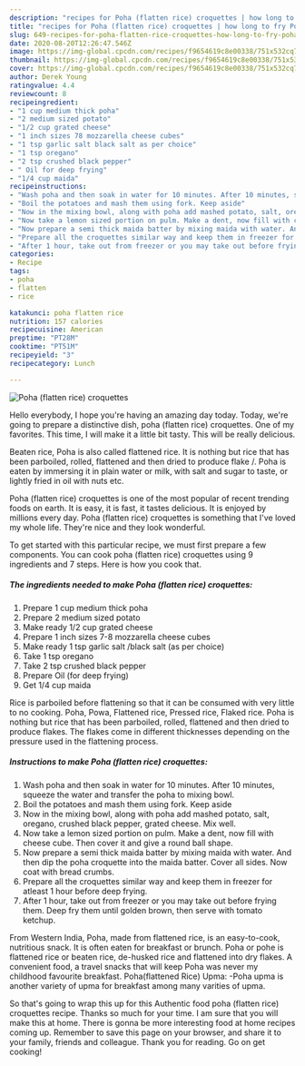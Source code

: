 ```yaml
---
description: "recipes for Poha (flatten rice) croquettes | how long to fry Poha (flatten rice) croquettes"
title: "recipes for Poha (flatten rice) croquettes | how long to fry Poha (flatten rice) croquettes"
slug: 649-recipes-for-poha-flatten-rice-croquettes-how-long-to-fry-poha-flatten-rice-croquettes
date: 2020-08-20T12:26:47.546Z
image: https://img-global.cpcdn.com/recipes/f9654619c8e00338/751x532cq70/poha-flatten-rice-croquettes-recipe-main-photo.jpg
thumbnail: https://img-global.cpcdn.com/recipes/f9654619c8e00338/751x532cq70/poha-flatten-rice-croquettes-recipe-main-photo.jpg
cover: https://img-global.cpcdn.com/recipes/f9654619c8e00338/751x532cq70/poha-flatten-rice-croquettes-recipe-main-photo.jpg
author: Derek Young
ratingvalue: 4.4
reviewcount: 8
recipeingredient:
- "1 cup medium thick poha"
- "2 medium sized potato"
- "1/2 cup grated cheese"
- "1 inch sizes 78 mozzarella cheese cubes"
- "1 tsp garlic salt black salt as per choice"
- "1 tsp oregano"
- "2 tsp crushed black pepper"
- " Oil for deep frying"
- "1/4 cup maida"
recipeinstructions:
- "Wash poha and then soak in water for 10 minutes. After 10 minutes, squeeze the water and transfer the poha to mixing bowl."
- "Boil the potatoes and mash them using fork. Keep aside"
- "Now in the mixing bowl, along with poha add mashed potato, salt, oregano, crushed black pepper, grated cheese. Mix well."
- "Now take a lemon sized portion on pulm. Make a dent, now fill with cheese cube. Then cover it and give a round ball shape."
- "Now prepare a semi thick maida batter by mixing maida with water. And then dip the poha croquette into the maida batter. Cover all sides. Now coat with bread crumbs."
- "Prepare all the croquettes similar way and keep them in freezer for atleast 1 hour before deep frying."
- "After 1 hour, take out from freezer or you may take out before frying them. Deep fry them until golden brown, then serve with tomato ketchup."
categories:
- Recipe
tags:
- poha
- flatten
- rice

katakunci: poha flatten rice 
nutrition: 157 calories
recipecuisine: American
preptime: "PT28M"
cooktime: "PT51M"
recipeyield: "3"
recipecategory: Lunch

---
```



![Poha (flatten rice) croquettes](https://img-global.cpcdn.com/recipes/f9654619c8e00338/751x532cq70/poha-flatten-rice-croquettes-recipe-main-photo.jpg)

Hello everybody, I hope you're having an amazing day today. Today, we're going to prepare a distinctive dish, poha (flatten rice) croquettes. One of my favorites. This time, I will make it a little bit tasty. This will be really delicious.

Beaten rice, Poha is also called flattened rice. It is nothing but rice that has been parboiled, rolled, flattened and then dried to produce flake /. Poha is eaten by immersing it in plain water or milk, with salt and sugar to taste, or lightly fried in oil with nuts etc.

Poha (flatten rice) croquettes is one of the most popular of recent trending foods on earth. It is easy, it is fast, it tastes delicious. It is enjoyed by millions every day. Poha (flatten rice) croquettes is something that I've loved my whole life. They're nice and they look wonderful.


To get started with this particular recipe, we must first prepare a few components. You can cook poha (flatten rice) croquettes using 9 ingredients and 7 steps. Here is how you cook that.

<!--inarticleads1-->

##### The ingredients needed to make Poha (flatten rice) croquettes:

1. Prepare 1 cup medium thick poha
1. Prepare 2 medium sized potato
1. Make ready 1/2 cup grated cheese
1. Prepare 1 inch sizes 7-8 mozzarella cheese cubes
1. Make ready 1 tsp garlic salt /black salt (as per choice)
1. Take 1 tsp oregano
1. Take 2 tsp crushed black pepper
1. Prepare  Oil (for deep frying)
1. Get 1/4 cup maida


Rice is parboiled before flattening so that it can be consumed with very little to no cooking. Poha, Powa, Flattened rice, Pressed rice, Flaked rice. Poha is nothing but rice that has been parboiled, rolled, flattened and then dried to produce flakes. The flakes come in different thicknesses depending on the pressure used in the flattening process. 

<!--inarticleads2-->

##### Instructions to make Poha (flatten rice) croquettes:

1. Wash poha and then soak in water for 10 minutes. After 10 minutes, squeeze the water and transfer the poha to mixing bowl.
1. Boil the potatoes and mash them using fork. Keep aside
1. Now in the mixing bowl, along with poha add mashed potato, salt, oregano, crushed black pepper, grated cheese. Mix well.
1. Now take a lemon sized portion on pulm. Make a dent, now fill with cheese cube. Then cover it and give a round ball shape.
1. Now prepare a semi thick maida batter by mixing maida with water. And then dip the poha croquette into the maida batter. Cover all sides. Now coat with bread crumbs.
1. Prepare all the croquettes similar way and keep them in freezer for atleast 1 hour before deep frying.
1. After 1 hour, take out from freezer or you may take out before frying them. Deep fry them until golden brown, then serve with tomato ketchup.


From Western India, Poha, made from flattened rice, is an easy-to-cook, nutritious snack. It is often eaten for breakfast or brunch. Poha or pohe is flattened rice or beaten rice, de-husked rice and flattened into dry flakes. A convenient food, a travel snacks that will keep Poha was never my childhood favourite breakfast. Poha(flattened Rice) Upma: -Poha upma is another variety of upma for breakfast among many varities of upma. 

So that's going to wrap this up for this Authentic food poha (flatten rice) croquettes recipe. Thanks so much for your time. I am sure that you will make this at home. There is gonna be more interesting food at home recipes coming up. Remember to save this page on your browser, and share it to your family, friends and colleague. Thank you for reading. Go on get cooking!
